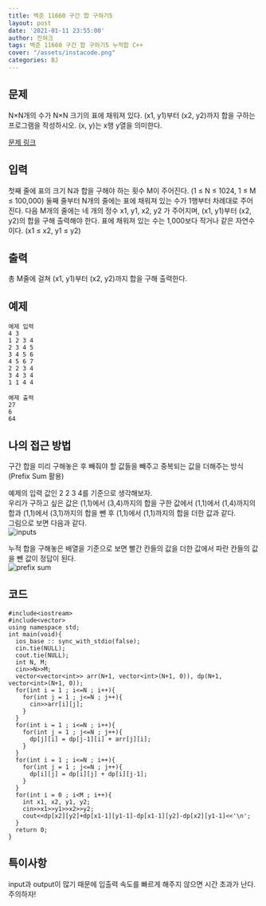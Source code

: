 ```yaml
---
title: 백준 11660 구간 합 구하기5
layout: post
date: '2021-01-11 23:55:00'
author: 진혀크
tags: 백준 11660 구간 합 구하기5 누적합 C++
cover: "/assets/instacode.png"
categories: BJ
---
```


## 문제
N×N개의 수가 N×N 크기의 표에 채워져 있다. (x1, y1)부터 (x2, y2)까지 합을 구하는 프로그램을 작성하시오. (x, y)는 x행 y열을 의미한다.  

[문제 링크](https://www.acmicpc.net/problem/11660)

## 입력
첫째 줄에 표의 크기 N과 합을 구해야 하는 횟수 M이 주어진다. (1 ≤ N ≤ 1024, 1 ≤ M ≤ 100,000) 둘째 줄부터 N개의 줄에는 표에 채워져 있는 수가 1행부터 차례대로 주어진다. 다음 M개의 줄에는 네 개의 정수 x1, y1, x2, y2 가 주어지며, (x1, y1)부터 (x2, y2)의 합을 구해 출력해야 한다. 표에 채워져 있는 수는 1,000보다 작거나 같은 자연수이다. (x1 ≤ x2, y1 ≤ y2)

## 출력
총 M줄에 걸쳐 (x1, y1)부터 (x2, y2)까지 합을 구해 출력한다.

## 예제


    예제 입력
    4 3
    1 2 3 4
    2 3 4 5
    3 4 5 6
    4 5 6 7
    2 2 3 4
    3 4 3 4
    1 1 4 4

    예제 출력
    27
    6
    64

## 나의 접근 방법

구간 합을 미리 구해놓은 후 빼줘야 할 값들을 빼주고 중복되는 값을 더해주는 방식(Prefix Sum 활용)

예제의 입력 값인 2 2 3 4를 기준으로 생각해보자.  
우리가 구하고 싶은 값은 (1,1)에서 (3,4)까지의 합을 구한 값에서 (1,1)에서 (1,4)까지의 합과 (1,1)에서 (3,1)까지의 합을 뺀 후 (1,1)에서 (1,1)까지의 합을 더한 값과 같다.  
그림으로 보면 다음과 같다.  
<img src="{{ site.baseurl }}/assets/11660/array.PNG" alt="inputs" title="inputs" class="picture">



누적 합을 구해놓은 배열을 기준으로 보면 빨간 칸들의 값을 더한 값에서 파란 칸들의 값을 뺀 값이 정답이 된다.  
<img src="{{ site.baseurl }}/assets/11660/dp.PNG" alt="prefix sum" title="prefix sum" class="picture">

## 코드

    #include<iostream>
    #include<vector>
    using namespace std;
    int main(void){
      ios_base :: sync_with_stdio(false);
      cin.tie(NULL);
      cout.tie(NULL);
      int N, M;
      cin>>N>>M;
      vector<vector<int>> arr(N+1, vector<int>(N+1, 0)), dp(N+1, vector<int>(N+1, 0));
      for(int i = 1 ; i<=N ; i++){
        for(int j = 1 ; j<=N ; j++){
          cin>>arr[i][j];
        }
      }
      for(int i = 1 ; i<=N ; i++){
        for(int j = 1 ; j<=N ; j++){
          dp[j][i] = dp[j-1][i] + arr[j][i];
        }
      }
      for(int i = 1 ; i<=N ; i++){
        for(int j = 1 ; j<=N ; j++){
          dp[i][j] = dp[i][j] + dp[i][j-1];
        }
      }
      for(int i = 0 ; i<M ; i++){
        int x1, x2, y1, y2;
        cin>>x1>>y1>>x2>>y2;
        cout<<dp[x2][y2]+dp[x1-1][y1-1]-dp[x1-1][y2]-dp[x2][y1-1]<<'\n';
      }
      return 0;
    }

## 특이사항
input과 output이 많기 때문에 입출력 속도를 빠르게 해주지 않으면 시간 초과가 난다. 주의하자!
